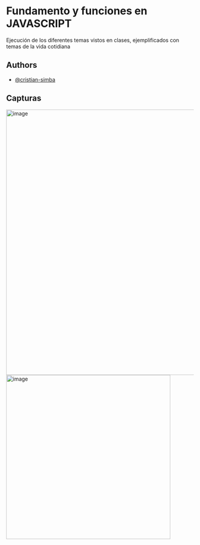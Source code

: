 # Fundamento y funciones en JAVASCRIPT
Ejecución de los diferentes temas vistos en clases, ejemplificados con temas de la vida cotidiana

## Authors
- [@cristian-simba](https://github.com/cristian-simba)

## Capturas
<img width="713" alt="image" src="https://github.com/cristian-simba/fundamentos-funciones/assets/117742977/97fce575-a0f7-4573-b77d-f1b09c45df43">
<img width="441" alt="image" src="https://github.com/cristian-simba/fundamentos-funciones/assets/117742977/a907fe6c-e715-4ea0-9d3f-25f17f7e9192">


